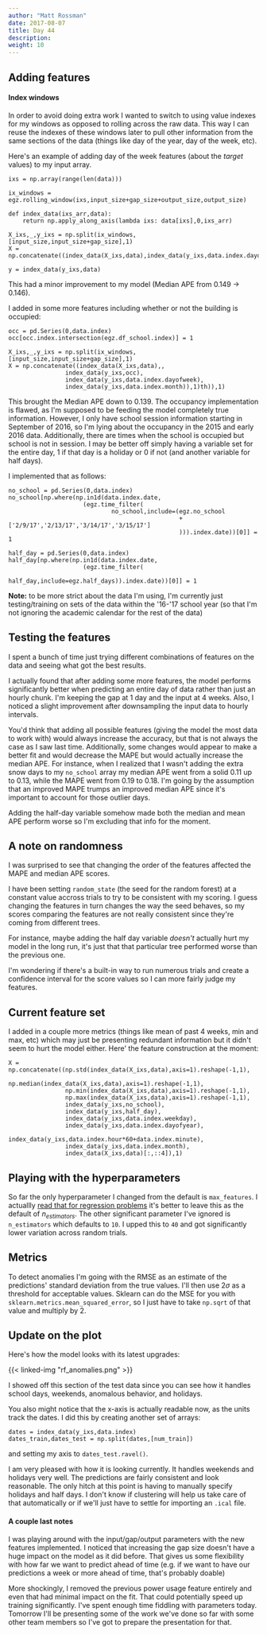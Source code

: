 ```yaml
---
author: "Matt Rossman"
date: 2017-08-07
title: Day 44
description:
weight: 10
---
```


## Adding features
#### Index windows
In order to avoid doing extra work I wanted to switch to using value indexes for my windows as opposed to rolling across the raw data. This way I can reuse the indexes of these windows later to pull other information from the same sections of the data (things like day of the year, day of the week, etc). 

Here's an example of adding day of the week features (about the *target* values) to my input array.

	ixs = np.array(range(len(data)))

	ix_windows = egz.rolling_window(ixs,input_size+gap_size+output_size,output_size)

	def index_data(ixs_arr,data):
	    return np.apply_along_axis(lambda ixs: data[ixs],0,ixs_arr)

	X_ixs,_,y_ixs = np.split(ix_windows,[input_size,input_size+gap_size],1)
	X = np.concatenate((index_data(X_ixs,data),index_data(y_ixs,data.index.dayofweek)),1)

	y = index_data(y_ixs,data)

This had a minor improvement to my model (Median APE from 0.149 -> 0.146).

I added in some more features including whether or not the building is occupied:

	occ = pd.Series(0,data.index)
	occ[occ.index.intersection(egz.df_school.index)] = 1

	X_ixs,_,y_ixs = np.split(ix_windows,[input_size,input_size+gap_size],1)
	X = np.concatenate((index_data(X_ixs,data),,
		            index_data(y_ixs,occ),
		            index_data(y_ixs,data.index.dayofweek),
		            index_data(y_ixs,data.index.month)),1)th)),1)

This brought the Median APE down to 0.139. The occupancy implementation is flawed, as I'm supposed to be feeding the model completely true information. However, I only have school session information starting in September of 2016, so I'm lying about the occupancy in the 2015 and early 2016 data. Additionally, there are times when the school is occupied but school is not in session. I may be better off simply having a variable set for the entire day, 1 if that day is a holiday or 0 if not (and another variable for half days).

I implemented that as follows:

	no_school = pd.Series(0,data.index)
	no_school[np.where(np.in1d(data.index.date,
		                 (egz.time_filter(
		                         no_school,include=(egz.no_school
		                                            +['2/9/17','2/13/17','3/14/17','3/15/17']
		                                            ))).index.date))[0]] = 1
	    
	half_day = pd.Series(0,data.index)
	half_day[np.where(np.in1d(data.index.date,
		                 (egz.time_filter(
		                         half_day,include=egz.half_days)).index.date))[0]] = 1

**Note:** to be more strict about the data I'm using, I'm currently just testing/training on sets of the data within the '16-'17 school year (so that I'm not ignoring the academic calendar for the rest of the data)

## Testing the features
I spent a bunch of time just trying different combinations of features on the data and seeing what got the best results.

I actually found that after adding some more features, the model performs significantly better when predicting an entire day of data rather than just an hourly chunk. I'm keeping the gap at 1 day and the input at 4 weeks. Also, I noticed a slight improvement after downsampling the input data to hourly intervals.

You'd think that adding all possible features (giving the model the most data to work with) would always increase the accuracy, but that is not always the case as I saw last time. Additionally, some changes would appear to make a better fit and would decrease the MAPE but would actually increase the median APE. For instance, when I realized that I wasn't adding the extra snow days to my `no_school` array my median APE went from a solid 0.11 up to 0.13, while the MAPE went from 0.19 to 0.18. I'm going by the assumption that an improved MAPE trumps an improved median APE since it's important to account for those outlier days.

Adding the half-day variable somehow made both the median and mean APE perform worse so I'm excluding that info for the moment.

## A note on randomness
I was surprised to see that changing the order of the features affected the MAPE and median APE scores.

I have been setting `random_state` (the seed for the random forest) at a constant value accross trials to try to be consistent with my scoring. I guess changing the features in turn changes the way the seed behaves, so my scores comparing the features are not really consistent since they're coming from different trees.

For instance, maybe adding the half day variable *doesn't* actually hurt my model in the long run, it's just that that particular tree performed worse than the previous one.

I'm wondering if there's a built-in way to run numerous trials and create a confidence interval for the score values so I can more fairly judge my features.

## Current feature set
I added in a couple more metrics (things like mean of past 4 weeks, min and max, etc) which may just be presenting redundant information but it didn't seem to hurt the model either. Here' the feature construction at the moment:

	X = np.concatenate((np.std(index_data(X_ixs,data),axis=1).reshape(-1,1),
		            np.median(index_data(X_ixs,data),axis=1).reshape(-1,1),
		            np.min(index_data(X_ixs,data),axis=1).reshape(-1,1),
		            np.max(index_data(X_ixs,data),axis=1).reshape(-1,1),
		            index_data(y_ixs,no_school),
		            index_data(y_ixs,half_day),
		            index_data(y_ixs,data.index.weekday),
		            index_data(y_ixs,data.index.dayofyear),
		            index_data(y_ixs,data.index.hour*60+data.index.minute),
		            index_data(y_ixs,data.index.month),
		            index_data(X_ixs,data)[:,::4]),1)

## Playing with the hyperparameters
So far the only hyperparameter I changed from the default is `max_features`. I actuallly [read that for regression problems](http://scikit-learn.org/stable/modules/ensemble.html#parameters) it's better to leave this as the default of $n_{estimators}$. The other significant parameter I've ignored is `n_estimators` which defaults to `10`. I upped this to `40` and got significantly lower variation across random trials.

## Metrics
To detect anomalies I'm going with the RMSE as an estimate of the predictions' standard deviation from the true values. I'll then use $2\sigma$ as a threshold for acceptable values. Sklearn can do the MSE for you with `sklearn.metrics.mean_squared_error`, so I just have to take `np.sqrt` of that value and multiply by 2.

## Update on the plot
Here's how the model looks with its latest upgrades:

{{< linked-img "rf_anomalies.png" >}}

I showed off this section of the test data since you can see how it handles school days, weekends, anomalous behavior, and holidays.

You also might notice that the x-axis is actually readable now, as the units track the dates. I did this by creating another set of arrays:

	dates = index_data(y_ixs,data.index)
	dates_train,dates_test = np.split(dates,[num_train])

and setting my axis to `dates_test.ravel()`.

I am very pleased with how it is looking currently. It handles weekends and holidays very well. The predictions are fairly consistent and look reasonable. The only hitch at this point is having to manually specify holidays and half days. I don't know if clustering will help us take care of that automatically or if we'll just have to settle for importing an `.ical` file.

#### A couple last notes
I was playing around with the input/gap/output parameters with the new features implemented. I noticed that increasing the gap size doesn't have a huge impact on the model as it did before. That gives us some flexibility with how far we want to predict ahead of time (e.g. if we want to have our predictions a week or more ahead of time, that's probably doable)

More shockingly, I removed the previous power usage feature entirely and even that had minimal impact on the fit. That could potentially speed up training significantly. I've spent enough time fiddling with parameters today. Tomorrow I'll be presenting some of the work we've done so far with some other team members so I've got to prepare the presentation for that.
